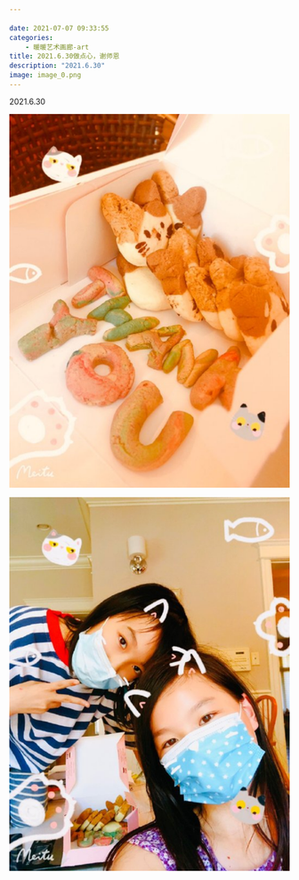 ```yaml
---

date: 2021-07-07 09:33:55
categories:
    - 暖暖艺术画廊-art
title: 2021.6.30做点心，谢师恩
description: "2021.6.30"
image: image_0.png
---
```


2021.6.30

![](image_0.png)

![](image_1.png)
